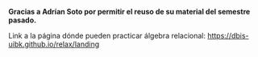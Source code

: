 **Gracias a Adrían Soto por permitir el reuso de su material del semestre pasado.**

Link a la página dónde pueden practicar álgebra relacional: https://dbis-uibk.github.io/relax/landing

